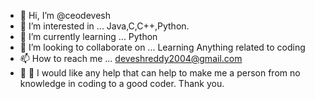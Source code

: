 - 👋 Hi, I’m @ceodevesh
- 👀 I’m interested in ... Java,C,C++,Python. 
- 🌱 I’m currently learning ... Python
- 💞️ I’m looking to collaborate on ... Learning Anything related to coding 
- 📫 How to reach me ... deveshreddy2004@gmail.com
- 🙏 🤝  I would like any help that can help to make me a person from no knowledge in coding to a good coder. Thank you.
<!---
ceodevesh/ceodevesh is a ✨ special ✨ repository because its `README.md` (this file) appears on your GitHub profile.
You can click the Preview link to take a look at your changes.
--->
